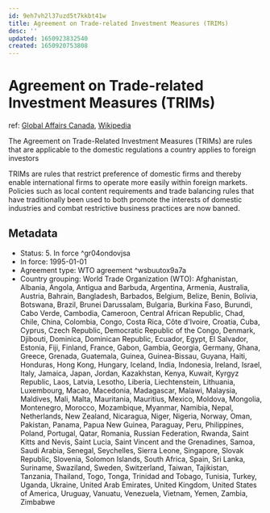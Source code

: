 ```yaml
---
id: 9eh7vh2l37uzd5t7kkbt41w
title: Agreement on Trade-related Investment Measures (TRIMs)
desc: ''
updated: 1650923832540
created: 1650920753808
---
```

# Agreement on Trade-related Investment Measures (TRIMs)

ref: [Global Affairs Canada](https://www.international.gc.ca/trade-agreements-accords-commerciaux/topics-domaines/invest/trims.aspx?lang=eng), [Wikipedia](https://en.wikipedia.org/wiki/Agreement_on_Trade-Related_Investment_Measures)

The Agreement on Trade-Related Investment Measures (TRIMs) are rules that are applicable to the domestic regulations a country applies to foreign investors

TRIMs are rules that restrict preference of domestic firms and thereby enable international firms to operate more easily within foreign markets. Policies such as local content requirements and trade balancing rules that have traditionally been used to both promote the interests of domestic industries and combat restrictive business practices are now banned.

## Metadata

- Status: 5. In force ^gr04ondovjsa
- In force: 1995-01-01
- Agreement type: WTO agreement ^wsbuutox9a7a
- Country grouping: World Trade Organization (WTO): Afghanistan, Albania, Angola, Antigua and Barbuda, Argentina, Armenia, Australia, Austria, Bahrain, Bangladesh, Barbados, Belgium, Belize, Benin, Bolivia, Botswana, Brazil, Brunei Darussalam, Bulgaria, Burkina Faso, Burundi, Cabo Verde, Cambodia, Cameroon, Central African Republic, Chad, Chile, China, Colombia, Congo, Costa Rica, Côte d'Ivoire, Croatia, Cuba, Cyprus, Czech Republic, Democratic Republic of the Congo, Denmark, Djibouti, Dominica, Dominican Republic, Ecuador, Egypt, El Salvador, Estonia, Fiji, Finland, France, Gabon, Gambia, Georgia, Germany, Ghana, Greece, Grenada, Guatemala, Guinea, Guinea-Bissau, Guyana, Haiti, Honduras, Hong Kong, Hungary, Iceland, India, Indonesia, Ireland, Israel, Italy, Jamaica, Japan, Jordan, Kazakhstan, Kenya, Kuwait, Kyrgyz Republic, Laos, Latvia, Lesotho, Liberia, Liechtenstein, Lithuania, Luxembourg, Macao, Macedonia, Madagascar, Malawi, Malaysia, Maldives, Mali, Malta, Mauritania, Mauritius, Mexico, Moldova, Mongolia, Montenegro, Morocco, Mozambique, Myanmar, Namibia, Nepal, Netherlands, New Zealand, Nicaragua, Niger, Nigeria, Norway, Oman, Pakistan, Panama, Papua New Guinea, Paraguay, Peru, Philippines, Poland, Portugal, Qatar, Romania, Russian Federation, Rwanda, Saint Kitts and Nevis, Saint Lucia, Saint Vincent and the Grenadines, Samoa, Saudi Arabia, Senegal, Seychelles, Sierra Leone, Singapore, Slovak Republic, Slovenia, Solomon Islands, South Africa, Spain, Sri Lanka, Suriname, Swaziland, Sweden, Switzerland, Taiwan, Tajikistan, Tanzania, Thailand, Togo, Tonga, Trinidad and Tobago, Tunisia, Turkey, Uganda, Ukraine, United Arab Emirates, United Kingdom, United States of America, Uruguay, Vanuatu, Venezuela, Vietnam, Yemen, Zambia, Zimbabwe